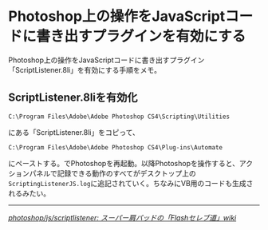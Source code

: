 # <span>Photoshop上の操作をJavaScriptコードに書き出す</span><span>プラグインを有効にする</span>

Photoshop上の操作をJavaScriptコードに書き出すプラグイン「ScriptListener.8li」を有効にする手順をメモ。

<!-- READMORE -->


## ScriptListener.8liを有効化

`C:\Program Files\Adobe\Adobe Photoshop CS4\Scripting\Utilities`

にある「ScriptListener.8li」をコピって、

`C:\Program Files\Adobe\Adobe Photoshop CS4\Plug-ins\Automate`

にペーストする。でPhotoshopを再起動。以降Photoshopを操作すると、アクションパネルで記録できる動作のすべてがデスクトップ上の`ScriptingListenerJS.log`に追記されていく。ちなみにVB用のコードも生成されるみたい。

---

<cite>[photoshop/js/scriptlistener: スーパー肩パッドの「Flashセレブ道」wiki](http://katapad.com/flash/wiki/index.php?photoshop%2Fjs%2Fscriptlistener)</cite>
